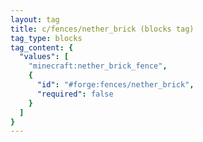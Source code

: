 ```yaml
---
layout: tag
title: c/fences/nether_brick (blocks tag)
tag_type: blocks
tag_content: {
  "values": [
    "minecraft:nether_brick_fence",
    {
      "id": "#forge:fences/nether_brick",
      "required": false
    }
  ]
}
---
```

